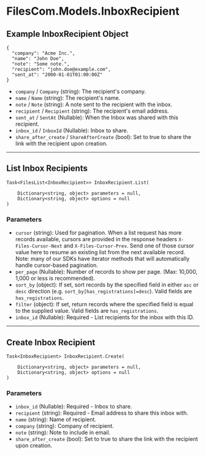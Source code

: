 # FilesCom.Models.InboxRecipient

## Example InboxRecipient Object

```
{
  "company": "Acme Inc.",
  "name": "John Doe",
  "note": "Some note.",
  "recipient": "john.doe@example.com",
  "sent_at": "2000-01-01T01:00:00Z"
}
```

* `company` / `Company`  (string): The recipient's company.
* `name` / `Name`  (string): The recipient's name.
* `note` / `Note`  (string): A note sent to the recipient with the inbox.
* `recipient` / `Recipient`  (string): The recipient's email address.
* `sent_at` / `SentAt`  (Nullable<DateTime>): When the Inbox was shared with this recipient.
* `inbox_id` / `InboxId`  (Nullable<Int64>): Inbox to share.
* `share_after_create` / `ShareAfterCreate`  (bool): Set to true to share the link with the recipient upon creation.


---

## List Inbox Recipients

```
Task<FilesList<InboxRecipient>> InboxRecipient.List(
    
    Dictionary<string, object> parameters = null,
    Dictionary<string, object> options = null
)
```

### Parameters

* `cursor` (string): Used for pagination.  When a list request has more records available, cursors are provided in the response headers `X-Files-Cursor-Next` and `X-Files-Cursor-Prev`.  Send one of those cursor value here to resume an existing list from the next available record.  Note: many of our SDKs have iterator methods that will automatically handle cursor-based pagination.
* `per_page` (Nullable<Int64>): Number of records to show per page.  (Max: 10,000, 1,000 or less is recommended).
* `sort_by` (object): If set, sort records by the specified field in either `asc` or `desc` direction (e.g. `sort_by[has_registrations]=desc`). Valid fields are `has_registrations`.
* `filter` (object): If set, return records where the specified field is equal to the supplied value. Valid fields are `has_registrations`.
* `inbox_id` (Nullable<Int64>): Required - List recipients for the inbox with this ID.


---

## Create Inbox Recipient

```
Task<InboxRecipient> InboxRecipient.Create(
    
    Dictionary<string, object> parameters = null,
    Dictionary<string, object> options = null
)
```

### Parameters

* `inbox_id` (Nullable<Int64>): Required - Inbox to share.
* `recipient` (string): Required - Email address to share this inbox with.
* `name` (string): Name of recipient.
* `company` (string): Company of recipient.
* `note` (string): Note to include in email.
* `share_after_create` (bool): Set to true to share the link with the recipient upon creation.
